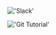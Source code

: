 !['Slack'](https://github.com/juliotoscano/HW1/slackPerfil.png)

!['Git Tutorial'](https://github.com/juliotoscano/HW1/gitTutorial.png)
